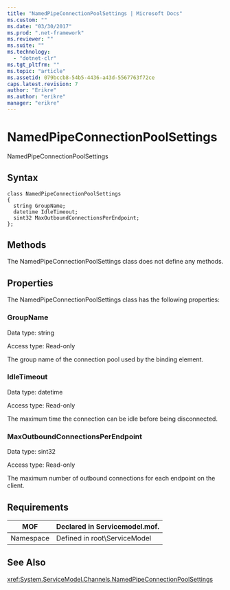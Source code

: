 ```yaml
---
title: "NamedPipeConnectionPoolSettings | Microsoft Docs"
ms.custom: ""
ms.date: "03/30/2017"
ms.prod: ".net-framework"
ms.reviewer: ""
ms.suite: ""
ms.technology: 
  - "dotnet-clr"
ms.tgt_pltfrm: ""
ms.topic: "article"
ms.assetid: 079bccb8-54b5-4436-a43d-5567763f72ce
caps.latest.revision: 7
author: "Erikre"
ms.author: "erikre"
manager: "erikre"
---
```

# NamedPipeConnectionPoolSettings
NamedPipeConnectionPoolSettings  
  
## Syntax  
  
```  
class NamedPipeConnectionPoolSettings  
{  
  string GroupName;  
  datetime IdleTimeout;  
  sint32 MaxOutboundConnectionsPerEndpoint;  
};  
```  
  
## Methods  
 The NamedPipeConnectionPoolSettings class does not define any methods.  
  
## Properties  
 The NamedPipeConnectionPoolSettings class has the following properties:  
  
### GroupName  
 Data type: string  
  
 Access type: Read-only  
  
 The group name of the connection pool used by the binding element.  
  
### IdleTimeout  
 Data type: datetime  
  
 Access type: Read-only  
  
 The maximum time the connection can be idle before being disconnected.  
  
### MaxOutboundConnectionsPerEndpoint  
 Data type: sint32  
  
 Access type: Read-only  
  
 The maximum number of outbound connections for each endpoint on the client.  
  
## Requirements  
  
|MOF|Declared in Servicemodel.mof.|  
|---------|-----------------------------------|  
|Namespace|Defined in root\ServiceModel|  
  
## See Also  
 <xref:System.ServiceModel.Channels.NamedPipeConnectionPoolSettings>